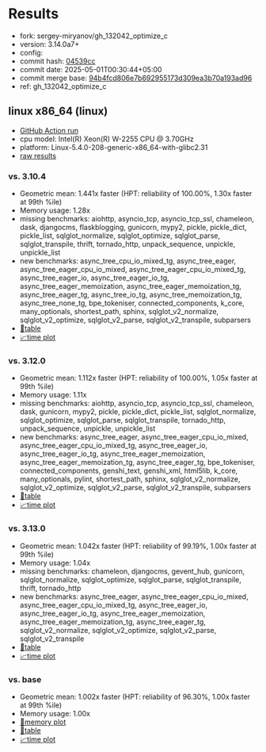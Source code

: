 # Results

- fork: sergey-miryanov/gh_132042_optimize_c
- version: 3.14.0a7+
- config: 
- commit hash: [04539cc](https://github.com/sergey%2dmiryanov/cpython/commit/04539cc)
- commit date: 2025-05-01T00:30:44+05:00
- commit merge base: [94b4fcd806e7b692955173d309ea3b70a193ad96](https://github.com/python/cpython/commit/94b4fcd806e7b692955173d309ea3b70a193ad96)
- ref: gh_132042_optimize_c

## linux x86_64 (linux)

- [GitHub Action run](https://github.com/faster-cpython/benchmarking/actions/runs/14775917643)
- cpu model: Intel(R) Xeon(R) W-2255 CPU @ 3.70GHz
- platform: Linux-5.4.0-208-generic-x86_64-with-glibc2.31
- [raw results](bm-20250501-linux-x86_64-sergey%252dmiryanov-gh_132042_optimize_c-3.14.0a7%2B-04539cc.json)

### vs. 3.10.4

- Geometric mean: 1.441x faster (HPT: reliability of 100.00%, 1.30x faster at 99th %ile)
- Memory usage: 1.28x
- missing benchmarks: aiohttp, asyncio_tcp, asyncio_tcp_ssl, chameleon, dask, djangocms, flaskblogging, gunicorn, mypy2, pickle, pickle_dict, pickle_list, sqlglot_normalize, sqlglot_optimize, sqlglot_parse, sqlglot_transpile, thrift, tornado_http, unpack_sequence, unpickle, unpickle_list
- new benchmarks: async_tree_cpu_io_mixed_tg, async_tree_eager, async_tree_eager_cpu_io_mixed, async_tree_eager_cpu_io_mixed_tg, async_tree_eager_io, async_tree_eager_io_tg, async_tree_eager_memoization, async_tree_eager_memoization_tg, async_tree_eager_tg, async_tree_io_tg, async_tree_memoization_tg, async_tree_none_tg, bpe_tokeniser, connected_components, k_core, many_optionals, shortest_path, sphinx, sqlglot_v2_normalize, sqlglot_v2_optimize, sqlglot_v2_parse, sqlglot_v2_transpile, subparsers
- [📄table](bm-20250501-linux-x86_64-sergey%252dmiryanov-gh_132042_optimize_c-3.14.0a7%2B-04539cc-vs-3.10.4.md)
- [📈time plot](bm-20250501-linux-x86_64-sergey%252dmiryanov-gh_132042_optimize_c-3.14.0a7%2B-04539cc-vs-3.10.4.svg)

### vs. 3.12.0

- Geometric mean: 1.112x faster (HPT: reliability of 100.00%, 1.05x faster at 99th %ile)
- Memory usage: 1.11x
- missing benchmarks: aiohttp, asyncio_tcp, asyncio_tcp_ssl, chameleon, dask, gunicorn, mypy2, pickle, pickle_dict, pickle_list, sqlglot_normalize, sqlglot_optimize, sqlglot_parse, sqlglot_transpile, tornado_http, unpack_sequence, unpickle, unpickle_list
- new benchmarks: async_tree_eager, async_tree_eager_cpu_io_mixed, async_tree_eager_cpu_io_mixed_tg, async_tree_eager_io, async_tree_eager_io_tg, async_tree_eager_memoization, async_tree_eager_memoization_tg, async_tree_eager_tg, bpe_tokeniser, connected_components, genshi_text, genshi_xml, html5lib, k_core, many_optionals, pylint, shortest_path, sphinx, sqlglot_v2_normalize, sqlglot_v2_optimize, sqlglot_v2_parse, sqlglot_v2_transpile, subparsers
- [📄table](bm-20250501-linux-x86_64-sergey%252dmiryanov-gh_132042_optimize_c-3.14.0a7%2B-04539cc-vs-3.12.0.md)
- [📈time plot](bm-20250501-linux-x86_64-sergey%252dmiryanov-gh_132042_optimize_c-3.14.0a7%2B-04539cc-vs-3.12.0.svg)

### vs. 3.13.0

- Geometric mean: 1.042x faster (HPT: reliability of 99.19%, 1.00x faster at 99th %ile)
- Memory usage: 1.04x
- missing benchmarks: chameleon, djangocms, gevent_hub, gunicorn, sqlglot_normalize, sqlglot_optimize, sqlglot_parse, sqlglot_transpile, thrift, tornado_http
- new benchmarks: async_tree_eager, async_tree_eager_cpu_io_mixed, async_tree_eager_cpu_io_mixed_tg, async_tree_eager_io, async_tree_eager_io_tg, async_tree_eager_memoization, async_tree_eager_memoization_tg, async_tree_eager_tg, sqlglot_v2_normalize, sqlglot_v2_optimize, sqlglot_v2_parse, sqlglot_v2_transpile
- [📄table](bm-20250501-linux-x86_64-sergey%252dmiryanov-gh_132042_optimize_c-3.14.0a7%2B-04539cc-vs-3.13.0.md)
- [📈time plot](bm-20250501-linux-x86_64-sergey%252dmiryanov-gh_132042_optimize_c-3.14.0a7%2B-04539cc-vs-3.13.0.svg)

### vs. base

- Geometric mean: 1.002x faster (HPT: reliability of 96.30%, 1.00x faster at 99th %ile)
- Memory usage: 1.00x
- [🧠memory plot](bm-20250501-linux-x86_64-sergey%252dmiryanov-gh_132042_optimize_c-3.14.0a7%2B-04539cc-vs-base-mem.svg)
- [📄table](bm-20250501-linux-x86_64-sergey%252dmiryanov-gh_132042_optimize_c-3.14.0a7%2B-04539cc-vs-base.md)
- [📈time plot](bm-20250501-linux-x86_64-sergey%252dmiryanov-gh_132042_optimize_c-3.14.0a7%2B-04539cc-vs-base.svg)

